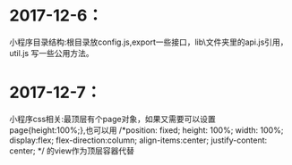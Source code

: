 # 2017-12-6：
小程序目录结构:根目录放config.js,export一些接口，lib\文件夹里的api.js引用，util.js 写一些公用方法。
# 2017-12-7：
小程序css相关:最顶层有个page对象，如果又需要可以设置page{height:100%;},也可以用  /*position: fixed; height: 100%; width: 100%;  display:flex; flex-direction:column; align-items:center; justify-content: center; */ 的view作为顶层容器代替
